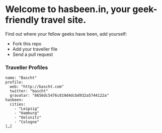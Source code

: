 # Welcome to hasbeen.in, your geek-friendly travel site.

Find out where your fellow geeks have been, add yourself:

* Fork this repo
* Add your traveller file
* Send a pull request

### Traveller Profiles

    name: "Bascht"
    profile:
      web: "http://bascht.com"
      twitter: "bascht"
      gravatar: "8656dc5476c819d4dcbd932a5744122a"
    hasbeen:
      cities:
        - "Leipzig"
        - "Hamburg"
        - "Oelsnitz"
        - "Cologne"
    […]
